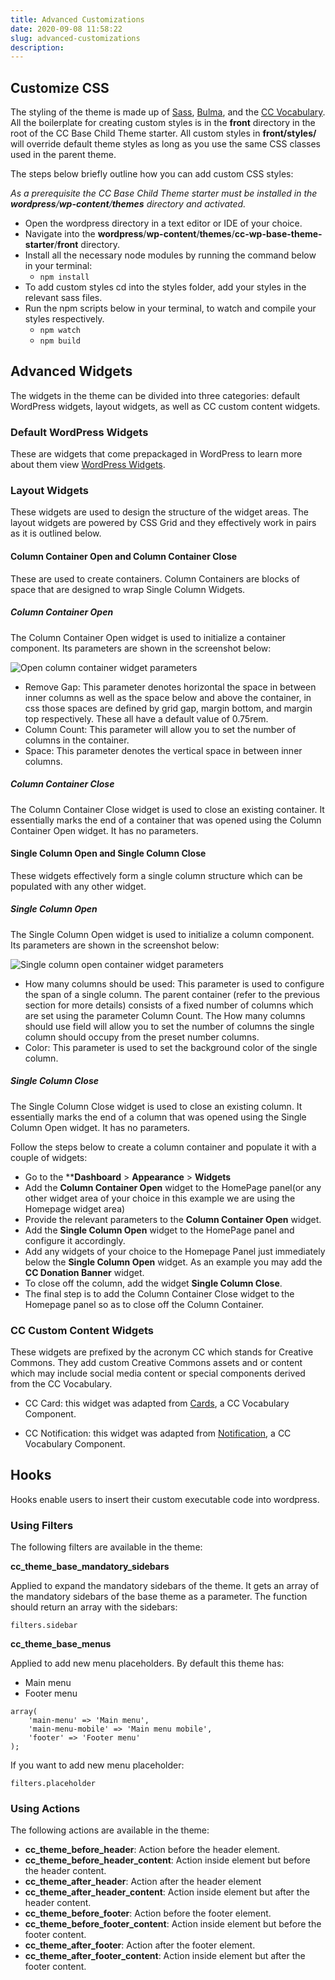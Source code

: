 ```yaml
---
title: Advanced Customizations
date: 2020-09-08 11:58:22
slug: advanced-customizations
description:
---
```


## Customize CSS
The styling of the theme is made up of [Sass](https://sass-lang.com/), [Bulma](https://bulma.io/), and the [CC Vocabulary](https://cc-vocabulary.netlify.app/). All the boilerplate for creating custom styles is in the **front** directory in the root of the CC Base Child Theme starter. All custom styles in **front/styles/** will override default theme styles as long as you use the same CSS classes used in the parent theme.

The steps below briefly outline how you can add custom CSS styles:

_As a prerequisite the CC Base Child Theme starter must be installed in the **wordpress**/**wp-content**/**themes** directory and activated._

- Open the wordpress directory in a text editor or IDE of your choice.
- Navigate into  the **wordpress**/**wp-content**/**themes**/**cc-wp-base-theme-starter**/**front** directory.
- Install all the necessary node modules by running the command below in your terminal:
    - `npm install`
- To add custom styles cd into the styles folder, add your styles in the relevant sass files. 
- Run the npm scripts below in your terminal, to watch and compile your styles respectively.
    - `npm watch`
    - `npm build`

## Advanced Widgets

The widgets in the theme can be divided into three categories: default WordPress widgets, layout widgets, as well as CC custom content widgets.

### Default WordPress Widgets 
These are widgets that come prepackaged in WordPress to learn more about them view [WordPress Widgets](https://wordpress.org/support/article/wordpress-widgets/).

### Layout Widgets

These widgets are used to design the structure of the widget areas. The layout widgets are powered by CSS Grid and they effectively work in pairs as it is outlined below.

#### Column Container Open and Column Container Close

These are used to create containers. Column Containers are blocks of space that are designed to wrap Single Column Widgets.
 
##### Column Container Open

The Column Container Open widget is used to initialize a container component.
Its parameters are shown in the screenshot below:

![Open column container widget parameters](https://opensource.creativecommons.org/creativecommons-base/assets/content-images/advanced-widgets/open-column.png)

- Remove Gap: This parameter denotes horizontal the space in between inner columns as well as the space below and above the container, in css those spaces are defined by grid gap,  margin bottom, and margin top respectively. These all have a default value of 0.75rem.
- Column Count: This parameter will allow you to set the number of columns in the container.
- Space: This parameter denotes the vertical space in between inner columns.

##### Column Container Close

The Column Container Close widget is used to close an existing container. It essentially marks the end of a container that was opened using the Column Container Open widget. It has no parameters.

#### Single Column Open and Single Column Close

These widgets effectively form a single column structure which can be populated with any other widget. 
 
##### Single Column Open

The Single Column Open widget is used to initialize a column component.
Its parameters are shown in the screenshot below:

![Single column open container widget parameters](https://opensource.creativecommons.org/creativecommons-base/assets/content-images/advanced-widgets/single-column-open.png)

- How many columns should be used: This parameter is used to configure the span of a single column. The parent container (refer to the previous section for more details) consists of a fixed number of columns which are set using the parameter Column Count. The How many columns should use field will allow you to set the number of columns the single column should occupy from the preset number columns.
- Color: This parameter is used to set the background color of the single column.

##### Single Column Close

The Single Column Close widget is used to close an existing column. It essentially marks the end of a column that was opened using the Single Column Open widget. It has no parameters.

Follow the steps below to create a column container and populate it with a couple of widgets:

- Go to the ****Dashboard** > **Appearance** > **Widgets**
- Add the **Column Container Open** widget to the HomePage panel(or any other widget area of your choice in this example we are using the Homepage widget area)
- Provide the relevant parameters to the **Column Container Open** widget.
- Add the **Single Column Open** widget to the HomePage panel and configure it accordingly.
- Add any widgets of your choice to the Homepage Panel just immediately below the **Single Column Open** widget. As an example you may add the **CC Donation Banner** widget.
- To close off the column, add the widget **Single Column Close**.
- The final step is to add the Column Container Close widget to the Homepage panel so as to close off the Column Container.

### CC Custom Content Widgets

These widgets are prefixed by the acronym CC which stands for Creative Commons. They add custom Creative Commons assets and or content which may include social media content or special components derived from the CC Vocabulary.

- CC Card: this widget was adapted from [Cards](https://cc-vocabulary.netlify.app/?path=/story/layouts-cards--post-vertical), a CC Vocabulary Component.

- CC Notification: this widget was adapted from [Notification](https://cc-vocabulary.netlify.app/?path=/story/layouts-notification--warning), a CC Vocabulary Component.

## Hooks

Hooks enable users to insert their custom executable code into wordpress.

### Using Filters

The following filters are available in the theme:

**cc_theme_base_mandatory_sidebars**

Applied to expand the mandatory sidebars of the theme. It gets an array of the mandatory sidebars of the base theme as a parameter. The function should return an array with the sidebars:

```
filters.sidebar
```

**cc_theme_base_menus**

Applied to add new menu placeholders. By default this theme has:

- Main menu
- Footer menu

```
array(
    'main-menu' => 'Main menu',
    'main-menu-mobile' => 'Main menu mobile',
    'footer' => 'Footer menu'
);
```
If you want to add new menu placeholder:

```
filters.placeholder
```

### Using Actions

The following actions are available in the theme:

- **cc_theme_before_header**: Action before the header element.
- **cc_theme_before_header_content**: Action inside element but before the header content.
- **cc_theme_after_header**: Action after the header element
- **cc_theme_after_header_content**: Action inside element but after the header content.
- **cc_theme_before_footer**: Action before the footer element.
- **cc_theme_before_footer_content**: Action inside element but before the footer content.
- **cc_theme_after_footer**:  Action after the footer element.
- **cc_theme_after_footer_content**: Action inside element but after the footer content.
